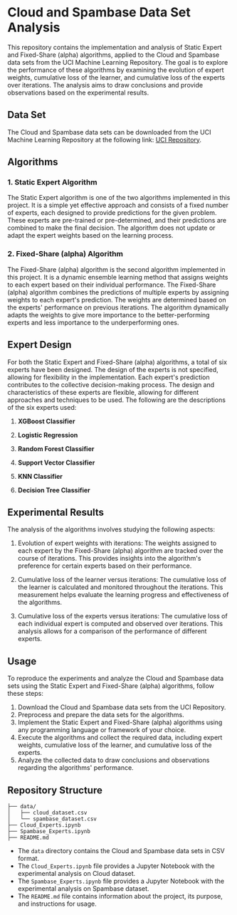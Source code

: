 # Cloud and Spambase Data Set Analysis

This repository contains the implementation and analysis of Static Expert and Fixed-Share (alpha) algorithms, applied to the Cloud and Spambase data sets from the UCI Machine Learning Repository. The goal is to explore the performance of these algorithms by examining the evolution of expert weights, cumulative loss of the learner, and cumulative loss of the experts over iterations. The analysis aims to draw conclusions and provide observations based on the experimental results.

## Data Set

The Cloud and Spambase data sets can be downloaded from the UCI Machine Learning Repository at the following link: [UCI Repository](https://archive.ics.uci.edu/ml/datasets.php).

## Algorithms

### 1. Static Expert Algorithm

The Static Expert algorithm is one of the two algorithms implemented in this project. It is a simple yet effective approach and consists of a fixed number of experts, each designed to provide predictions for the given problem. These experts are pre-trained or pre-determined, and their predictions are combined to make the final decision. The algorithm does not update or adapt the expert weights based on the learning process.

### 2. Fixed-Share (alpha) Algorithm

The Fixed-Share (alpha) algorithm is the second algorithm implemented in this project. It is a dynamic ensemble learning method that assigns weights to each expert based on their individual performance. The Fixed-Share (alpha) algorithm combines the predictions of multiple experts by assigning weights to each expert's prediction. The weights are determined based on the experts' performance on previous iterations. The algorithm dynamically adapts the weights to give more importance to the better-performing experts and less importance to the underperforming ones.


## Expert Design

For both the Static Expert and Fixed-Share (alpha) algorithms, a total of six experts have been designed. The design of the experts is not specified, allowing for flexibility in the implementation. Each expert's prediction contributes to the collective decision-making process. The design and characteristics of these experts are flexible, allowing for different approaches and techniques to be used. The following are the descriptions of the six experts used:

1. **XGBoost Classifier**   

2. **Logistic Regression**

3. **Random Forest Classifier**

4. **Support Vector Classifier**

5. **KNN Classifier**

6. **Decision Tree Classifier** 



## Experimental Results

The analysis of the algorithms involves studying the following aspects:

1. Evolution of expert weights with iterations: The weights assigned to each expert by the Fixed-Share (alpha) algorithm are tracked over the course of iterations. This provides insights into the algorithm's preference for certain experts based on their performance.

2. Cumulative loss of the learner versus iterations: The cumulative loss of the learner is calculated and monitored throughout the iterations. This measurement helps evaluate the learning progress and effectiveness of the algorithms.

3. Cumulative loss of the experts versus iterations: The cumulative loss of each individual expert is computed and observed over iterations. This analysis allows for a comparison of the performance of different experts.

## Usage

To reproduce the experiments and analyze the Cloud and Spambase data sets using the Static Expert and Fixed-Share (alpha) algorithms, follow these steps:

1. Download the Cloud and Spambase data sets from the UCI Repository.
2. Preprocess and prepare the data sets for the algorithms.
3. Implement the Static Expert and Fixed-Share (alpha) algorithms using any programming language or framework of your choice.
4. Execute the algorithms and collect the required data, including expert weights, cumulative loss of the learner, and cumulative loss of the experts.
5. Analyze the collected data to draw conclusions and observations regarding the algorithms' performance.

## Repository Structure

```
├── data/
│   ├── cloud_dataset.csv
│   └── spambase_dataset.csv
├── Cloud_Experts.ipynb
├── Spambase_Experts.ipynb
├── README.md
```

- The `data` directory contains the Cloud and Spambase data sets in CSV format.
- The `Cloud_Experts.ipynb` file provides a Jupyter Notebook with the experimental analysis on Cloud dataset.
- The `Spambase_Experts.ipynb` file provides a Jupyter Notebook with the experimental analysis on Spambase dataset.
- The `README.md` file contains information about the project, its purpose, and instructions for usage.
